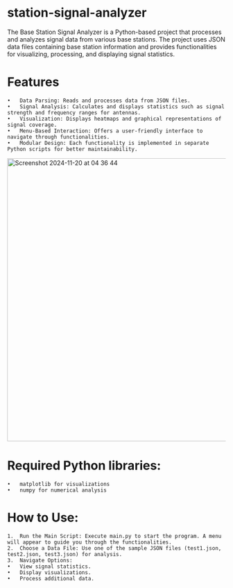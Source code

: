 # station-signal-analyzer
The Base Station Signal Analyzer is a Python-based project that processes and analyzes signal data from various base stations. The project uses JSON data files containing base station information and provides functionalities for visualizing, processing, and displaying signal statistics.


# Features
	•	Data Parsing: Reads and processes data from JSON files.
	•	Signal Analysis: Calculates and displays statistics such as signal strength and frequency ranges for antennas.
	•	Visualization: Displays heatmaps and graphical representations of signal coverage.
	•	Menu-Based Interaction: Offers a user-friendly interface to navigate through functionalities.
	•	Modular Design: Each functionality is implemented in separate Python scripts for better maintainability.


 <img width="653" alt="Screenshot 2024-11-20 at 04 36 44" src="https://github.com/user-attachments/assets/cb08a7a5-de79-4305-bd7f-ed78f2b09aa2">

# Required Python libraries:
	•	matplotlib for visualizations
	•	numpy for numerical analysis


# How to Use:
	1.	Run the Main Script: Execute main.py to start the program. A menu will appear to guide you through the functionalities.
	2.	Choose a Data File: Use one of the sample JSON files (test1.json, test2.json, test3.json) for analysis.
	3.	Navigate Options:
	•	View signal statistics.
	•	Display visualizations.
	•	Process additional data.
